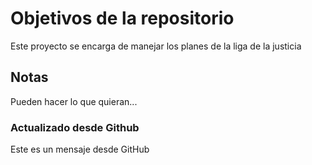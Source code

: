 # Objetivos de la repositorio

Este proyecto se encarga de manejar los planes de la liga de la justicia


## Notas
Pueden hacer lo que quieran...

### Actualizado desde Github
Este es un mensaje desde GitHub
